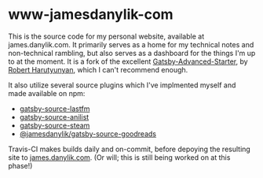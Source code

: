 # www-jamesdanylik-com

This is the source code for my personal website, available at james.danylik.com.
It primarily serves as a home for my technical notes and non-technical rambling, but also serves
as a dashboard for the things I'm up to at the moment.
It is a fork of the excellent [Gatsby-Advanced-Starter](https://github.com/Vagr9K/gatsby-advanced-starter), by [Robert Harutyunyan](https://github.com/Vagr9K), which I can't recommend enough.

It also utilize several source plugins which I've implmented myself and made available on npm:
* [gatsby-source-lastfm](https://github.com/jamesdanylik/gatsby-source-lastfm)
* [gatsby-source-anilist](https://github.com/jamesdanylik/gatsby-source-anilist)
* [gatsby-source-steam](https://github.com/jamesdanylik/gatsby-source-steam)
* [@jamesdanylik/gatsby-source-goodreads](https://github.com/jamesdanylik/gatsby-source-goodreads)

Travis-CI makes builds daily and on-commit, before depoying the resulting site to [james.danylik.com](https://james.danylik.com).  (Or will; this is still being worked on at this phase!)

